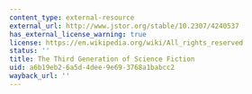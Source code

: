 ```yaml
---
content_type: external-resource
external_url: http://www.jstor.org/stable/10.2307/4240537
has_external_license_warning: true
license: https://en.wikipedia.org/wiki/All_rights_reserved
status: ''
title: The Third Generation of Science Fiction
uid: a6b19eb2-6a5d-4dee-9e69-3768a1babcc2
wayback_url: ''
---
```

